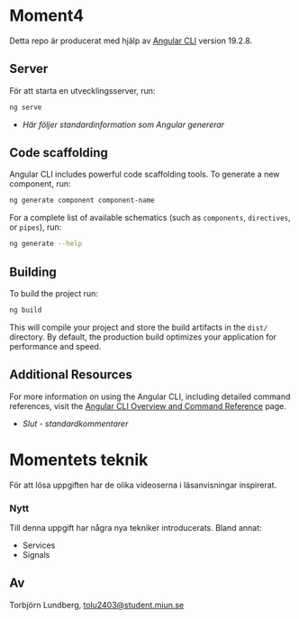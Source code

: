# Moment4

Detta repo är producerat med hjälp av [Angular CLI](https://github.com/angular/angular-cli) version 19.2.8.

## Server

För att starta en utvecklingsserver, run:

```bash
ng serve
```

* *Här följer standardinformation som Angular genererar*
## Code scaffolding

Angular CLI includes powerful code scaffolding tools. To generate a new component, run:

```bash
ng generate component component-name
```

For a complete list of available schematics (such as `components`, `directives`, or `pipes`), run:

```bash
ng generate --help
```

## Building

To build the project run:

```bash
ng build
```

This will compile your project and store the build artifacts in the `dist/` directory. By default, the production build optimizes your application for performance and speed.  

## Additional Resources

For more information on using the Angular CLI, including detailed command references, visit the [Angular CLI Overview and Command Reference](https://angular.dev/tools/cli) page.

* *Slut - standardkommentarer*

# Momentets teknik
För att lösa uppgiften har de olika videoserna i läsanvisningar inspirerat.

### Nytt 

Till denna uppgift har några nya tekniker introducerats. Bland annat:  
* Services
* Signals

## Av
Torbjörn Lundberg,  tolu2403@student.miun.se 
